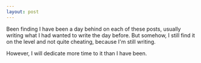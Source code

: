 ```yaml
---
layout: post
---
```


Been finding I have been a day behind on each of these posts, usually writing what I had wanted to write the day before. But somehow, I still find it on the level and not quite cheating, because I'm still writing.

However, I will dedicate more time to it than I have been.
